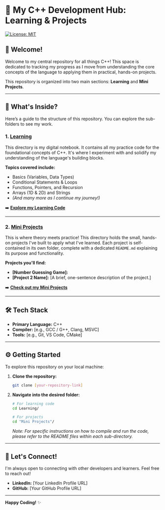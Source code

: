 # 🚀 My C++ Development Hub: Learning & Projects

[![License: MIT](https://img.shields.io/badge/License-MIT-yellow.svg)](https://opensource.org/licenses/MIT)

## 👋 Welcome!

Welcome to my central repository for all things C++! This space is dedicated to tracking my progress as I move from understanding the core concepts of the language to applying them in practical, hands-on projects.

This repository is organized into two main sections: **Learning** and **Mini Projects**.

---

## 📂 What's Inside?

Here’s a guide to the structure of this repository. You can explore the sub-folders to see my work.

### 1. [Learning](./Learning/)

This directory is my digital notebook. It contains all my practice code for the foundational concepts of C++. It's where I experiment with and solidify my understanding of the language's building blocks.

**Topics covered include:**
*   Basics (Variables, Data Types)
*   Conditional Statements & Loops
*   Functions, Pointers, and Recursion
*   Arrays (1D & 2D) and Strings
*   *(And many more as I continue my journey!)*

➡️ **[Explore my Learning Code](./Learning/)**

---

### 2. [Mini Projects](./Mini%20Projects/)

This is where theory meets practice! This directory holds the small, hands-on projects I've built to apply what I've learned. Each project is self-contained in its own folder, complete with a dedicated `README.md` explaining its purpose and functionality.

**Projects you'll find:**
*   **[Number Guessing Game]:** 
*   **[Project 2 Name]:** [A brief, one-sentence description of the project.]


➡️ **[Check out my Mini Projects](./Mini%20Projects/)**

---

## 🛠️ Tech Stack

*   **Primary Language:** C++
*   **Compiler:** [e.g., GCC / G++, Clang, MSVC]
*   **Tools:** [e.g., Git, VS Code, CMake]

---

## ⚙️ Getting Started

To explore this repository on your local machine:

1.  **Clone the repository:**
    ```sh
    git clone [your-repository-link]
    ```

2.  **Navigate into the desired folder:**
    ```sh
    # For learning code
    cd Learning/

    # For projects
    cd "Mini Projects"/
    ```
    *Note: For specific instructions on how to compile and run the code, please refer to the README files within each sub-directory.*

---

## 🤝 Let's Connect!

I'm always open to connecting with other developers and learners. Feel free to reach out!

*   **LinkedIn:** [Your LinkedIn Profile URL]
*   **GitHub:** [Your GitHub Profile URL]

---

**Happy Coding!** ✨

